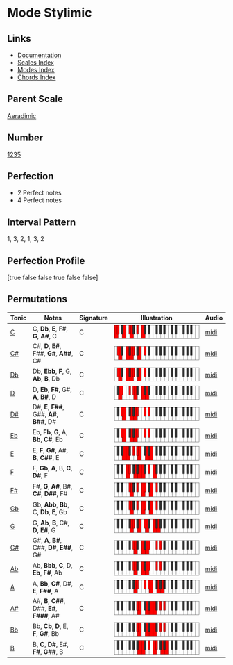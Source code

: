 # Mode Stylimic

## Links

- [Documentation](index.md)
- [Scales Index](Scales.md)
- [Modes Index](Modes.md)
- [Chords Index](Chords.md)

## Parent Scale

[Aeradimic](ScaleAeradimic.md)

## Number

[1235](https://ianring.com/musictheory/scales/1235)

## Perfection

- 2 Perfect notes
- 4 Perfect notes

## Interval Pattern

1, 3, 2, 1, 3, 2

## Perfection Profile

[true false false true false false]

## Permutations

| Tonic | Notes | Signature | Illustration | Audio |
|-------|-------|-----------|--------------|-------|
| [C](ModeCNaturalStylimic.md) | C, **Db**, **E**, F#, **G**, **A#**, C | C | ![CNaturalStylimic](ModeCNaturalStylimic.png) | [midi](https://github.com/edipermadi/music/blob/main/docs/ModeCNaturalStylimic.mid?raw=true) |
| [C#](ModeCSharpStylimic.md) | C#, **D**, **E#**, F##, **G#**, **A##**, C# | C | ![CSharpStylimic](ModeCSharpStylimic.png) | [midi](https://github.com/edipermadi/music/blob/main/docs/ModeCSharpStylimic.mid?raw=true) |
| [Db](ModeDFlatStylimic.md) | Db, **Ebb**, **F**, G, **Ab**, **B**, Db | C | ![DFlatStylimic](ModeDFlatStylimic.png) | [midi](https://github.com/edipermadi/music/blob/main/docs/ModeDFlatStylimic.mid?raw=true) |
| [D](ModeDNaturalStylimic.md) | D, **Eb**, **F#**, G#, **A**, **B#**, D | C | ![DNaturalStylimic](ModeDNaturalStylimic.png) | [midi](https://github.com/edipermadi/music/blob/main/docs/ModeDNaturalStylimic.mid?raw=true) |
| [D#](ModeDSharpStylimic.md) | D#, **E**, **F##**, G##, **A#**, **B##**, D# | C | ![DSharpStylimic](ModeDSharpStylimic.png) | [midi](https://github.com/edipermadi/music/blob/main/docs/ModeDSharpStylimic.mid?raw=true) |
| [Eb](ModeEFlatStylimic.md) | Eb, **Fb**, **G**, A, **Bb**, **C#**, Eb | C | ![EFlatStylimic](ModeEFlatStylimic.png) | [midi](https://github.com/edipermadi/music/blob/main/docs/ModeEFlatStylimic.mid?raw=true) |
| [E](ModeENaturalStylimic.md) | E, **F**, **G#**, A#, **B**, **C##**, E | C | ![ENaturalStylimic](ModeENaturalStylimic.png) | [midi](https://github.com/edipermadi/music/blob/main/docs/ModeENaturalStylimic.mid?raw=true) |
| [F](ModeFNaturalStylimic.md) | F, **Gb**, **A**, B, **C**, **D#**, F | C | ![FNaturalStylimic](ModeFNaturalStylimic.png) | [midi](https://github.com/edipermadi/music/blob/main/docs/ModeFNaturalStylimic.mid?raw=true) |
| [F#](ModeFSharpStylimic.md) | F#, **G**, **A#**, B#, **C#**, **D##**, F# | C | ![FSharpStylimic](ModeFSharpStylimic.png) | [midi](https://github.com/edipermadi/music/blob/main/docs/ModeFSharpStylimic.mid?raw=true) |
| [Gb](ModeGFlatStylimic.md) | Gb, **Abb**, **Bb**, C, **Db**, **E**, Gb | C | ![GFlatStylimic](ModeGFlatStylimic.png) | [midi](https://github.com/edipermadi/music/blob/main/docs/ModeGFlatStylimic.mid?raw=true) |
| [G](ModeGNaturalStylimic.md) | G, **Ab**, **B**, C#, **D**, **E#**, G | C | ![GNaturalStylimic](ModeGNaturalStylimic.png) | [midi](https://github.com/edipermadi/music/blob/main/docs/ModeGNaturalStylimic.mid?raw=true) |
| [G#](ModeGSharpStylimic.md) | G#, **A**, **B#**, C##, **D#**, **E##**, G# | C | ![GSharpStylimic](ModeGSharpStylimic.png) | [midi](https://github.com/edipermadi/music/blob/main/docs/ModeGSharpStylimic.mid?raw=true) |
| [Ab](ModeAFlatStylimic.md) | Ab, **Bbb**, **C**, D, **Eb**, **F#**, Ab | C | ![AFlatStylimic](ModeAFlatStylimic.png) | [midi](https://github.com/edipermadi/music/blob/main/docs/ModeAFlatStylimic.mid?raw=true) |
| [A](ModeANaturalStylimic.md) | A, **Bb**, **C#**, D#, **E**, **F##**, A | C | ![ANaturalStylimic](ModeANaturalStylimic.png) | [midi](https://github.com/edipermadi/music/blob/main/docs/ModeANaturalStylimic.mid?raw=true) |
| [A#](ModeASharpStylimic.md) | A#, **B**, **C##**, D##, **E#**, **F###**, A# | C | ![ASharpStylimic](ModeASharpStylimic.png) | [midi](https://github.com/edipermadi/music/blob/main/docs/ModeASharpStylimic.mid?raw=true) |
| [Bb](ModeBFlatStylimic.md) | Bb, **Cb**, **D**, E, **F**, **G#**, Bb | C | ![BFlatStylimic](ModeBFlatStylimic.png) | [midi](https://github.com/edipermadi/music/blob/main/docs/ModeBFlatStylimic.mid?raw=true) |
| [B](ModeBNaturalStylimic.md) | B, **C**, **D#**, E#, **F#**, **G##**, B | C | ![BNaturalStylimic](ModeBNaturalStylimic.png) | [midi](https://github.com/edipermadi/music/blob/main/docs/ModeBNaturalStylimic.mid?raw=true) |
